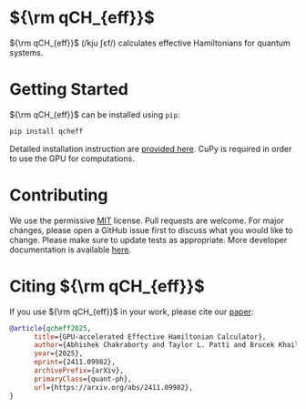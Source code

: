 # ${\rm qCH_{eff}}$
${\rm qCH_{eff}}$ (/kju ʃɛf/) calculates effective Hamiltonians for quantum systems.
# Getting Started
 ${\rm qCH_{eff}}$ can be installed using `pip`:
```sh
pip install qcheff
 ```

Detailed installation instruction are [provided here](user_guide/install.md). CuPy is required in order to use the GPU for computations. 

# Contributing

We use the permissive [MIT](https://choosealicense.com/licenses/mit/) license. Pull requests are welcome. For major changes, please open a GitHub issue first to discuss what you would like to change. Please make sure to update tests as appropriate. More developer documentation is available [here](developer_docs/index).

# Citing ${\rm qCH_{eff}}$ 
 If you use ${\rm qCH_{eff}}$  in your work, please cite our [paper](https://arxiv.org/abs/2411.09982): 

```bibtex
@article{qcheff2025,
      title={GPU-accelerated Effective Hamiltonian Calculator}, 
      author={Abhishek Chakraborty and Taylor L. Patti and Brucek Khailany and Andrew N. Jordan and Anima Anandkumar},
      year={2025},
      eprint={2411.09982},
      archivePrefix={arXiv},
      primaryClass={quant-ph},
      url={https://arxiv.org/abs/2411.09982}, 
}

```

